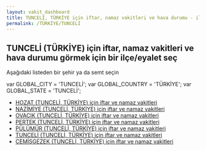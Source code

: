 ```yaml
---
layout: vakit_dashboard
title: TUNCELİ, TÜRKİYE için iftar, namaz vakitleri ve hava durumu - ilçe/eyalet seç
permalink: /TÜRKİYE/TUNCELİ
---
```


## TUNCELİ (TÜRKİYE) için iftar, namaz vakitleri ve hava durumu  görmek için bir ilçe/eyalet seç

Aşağıdaki listeden bir şehir ya da semt seçin



  var GLOBAL_CITY = 'TUNCELİ';
  var GLOBAL_COUNTRY = 'TÜRKİYE';
  var GLOBAL_STATE = 'TUNCELİ';
* [HOZAT (TUNCELİ, TÜRKİYE) için iftar ve namaz vakitleri](/TÜRKİYE/TUNCELİ/HOZAT)
* [NAZİMİYE (TUNCELİ, TÜRKİYE) için iftar ve namaz vakitleri](/TÜRKİYE/TUNCELİ/NAZİMİYE)
* [OVACIK (TUNCELİ, TÜRKİYE) için iftar ve namaz vakitleri](/TÜRKİYE/TUNCELİ/OVACIK)
* [PERTEK (TUNCELİ, TÜRKİYE) için iftar ve namaz vakitleri](/TÜRKİYE/TUNCELİ/PERTEK)
* [PÜLÜMÜR (TUNCELİ, TÜRKİYE) için iftar ve namaz vakitleri](/TÜRKİYE/TUNCELİ/PÜLÜMÜR)
* [TUNCELİ (TUNCELİ, TÜRKİYE) için iftar ve namaz vakitleri](/TÜRKİYE/TUNCELİ/TUNCELİ)
* [ÇEMİŞGEZEK (TUNCELİ, TÜRKİYE) için iftar ve namaz vakitleri](/TÜRKİYE/TUNCELİ/ÇEMİŞGEZEK)
</script>
<script type="text/javascript">